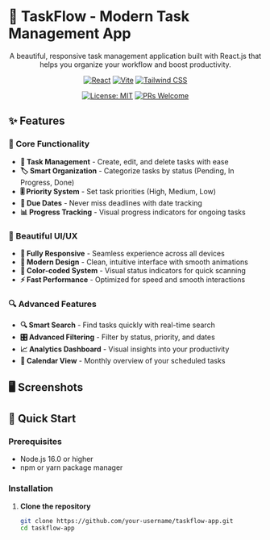 # 🚀 TaskFlow - Modern Task Management App

<div align="center">


A beautiful, responsive task management application built with React.js that helps you organize your workflow and boost productivity.

[![React](https://img.shields.io/badge/React-18.2+-61DAFB?style=for-the-badge&logo=react&logoColor=white)](https://reactjs.org/)
[![Vite](https://img.shields.io/badge/Vite-5.0+-646CFF?style=for-the-badge&logo=vite&logoColor=white)](https://vitejs.dev/)
[![Tailwind CSS](https://img.shields.io/badge/Tailwind-3.0+-06B6D4?style=for-the-badge&logo=tailwindcss&logoColor=white)](https://tailwindcss.com/)

[![License: MIT](https://img.shields.io/badge/License-MIT-yellow.svg?style=for-the-badge)](https://opensource.org/licenses/MIT)
[![PRs Welcome](https://img.shields.io/badge/PRs-welcome-brightgreen.svg?style=for-the-badge)](http://makeapullrequest.com)

</div>

## ✨ Features

### 🎯 Core Functionality
- **📝 Task Management** - Create, edit, and delete tasks with ease
- **🏷️ Smart Organization** - Categorize tasks by status (Pending, In Progress, Done)
- **🎚️ Priority System** - Set task priorities (High, Medium, Low)
- **📅 Due Dates** - Never miss deadlines with date tracking
- **📊 Progress Tracking** - Visual progress indicators for ongoing tasks

### 🎨 Beautiful UI/UX
- **📱 Fully Responsive** - Seamless experience across all devices
- **🎨 Modern Design** - Clean, intuitive interface with smooth animations
- **🌈 Color-coded System** - Visual status indicators for quick scanning
- **⚡ Fast Performance** - Optimized for speed and smooth interactions

### 🔍 Advanced Features
- **🔍 Smart Search** - Find tasks quickly with real-time search
- **🎛️ Advanced Filtering** - Filter by status, priority, and dates
- **📈 Analytics Dashboard** - Visual insights into your productivity
- **📅 Calendar View** - Monthly overview of your scheduled tasks

## 🖥️ Screenshots

<div align="center">



</div>

## 🚀 Quick Start

### Prerequisites
- Node.js 16.0 or higher
- npm or yarn package manager

### Installation

1. **Clone the repository**
   ```bash
   git clone https://github.com/your-username/taskflow-app.git
   cd taskflow-app
